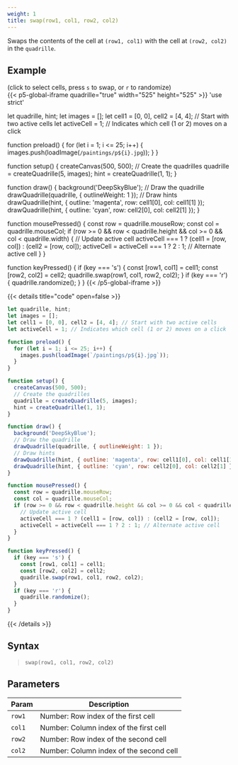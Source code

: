 ```yaml
---
weight: 1
title: swap(row1, col1, row2, col2)
---
```


Swaps the contents of the cell at `(row1, col1)` with the cell at `(row2, col2)` in the `quadrille`.

## Example

(click to select cells, press `s` to swap, or `r` to randomize)\
{{< p5-global-iframe quadrille="true" width="525" height="525" >}}
'use strict'

let quadrille, hint;
let images = [];
let cell1 = [0, 0], cell2 = [4, 4]; // Start with two active cells
let activeCell = 1; // Indicates which cell (1 or 2) moves on a click

function preload() {
  for (let i = 1; i <= 25; i++) {
    images.push(loadImage(`/paintings/p${i}.jpg`));
  }
}

function setup() {
  createCanvas(500, 500);
  // Create the quadrilles
  quadrille = createQuadrille(5, images);
  hint = createQuadrille(1, 1);
}

function draw() {
  background('DeepSkyBlue');
  // Draw the quadrille
  drawQuadrille(quadrille, { outlineWeight: 1 });
  // Draw hints
  drawQuadrille(hint, { outline: 'magenta', row: cell1[0], col: cell1[1] });
  drawQuadrille(hint, { outline: 'cyan', row: cell2[0], col: cell2[1] });
}

function mousePressed() {
  const row = quadrille.mouseRow;
  const col = quadrille.mouseCol;
  if (row >= 0 && row < quadrille.height && col >= 0 && col < quadrille.width) {
    // Update active cell
    activeCell === 1 ? (cell1 = [row, col]) : (cell2 = [row, col]);
    activeCell = activeCell === 1 ? 2 : 1; // Alternate active cell
  }
}

function keyPressed() {
  if (key === 's') {
    const [row1, col1] = cell1;
    const [row2, col2] = cell2;
    quadrille.swap(row1, col1, row2, col2);
  }
  if (key === 'r') {
    quadrille.randomize();
  }
}
{{< /p5-global-iframe >}}

{{< details title="code" open=false >}}
```js
let quadrille, hint;
let images = [];
let cell1 = [0, 0], cell2 = [4, 4]; // Start with two active cells
let activeCell = 1; // Indicates which cell (1 or 2) moves on a click

function preload() {
  for (let i = 1; i <= 25; i++) {
    images.push(loadImage(`/paintings/p${i}.jpg`));
  }
}

function setup() {
  createCanvas(500, 500);
  // Create the quadrilles
  quadrille = createQuadrille(5, images);
  hint = createQuadrille(1, 1);
}

function draw() {
  background('DeepSkyBlue');
  // Draw the quadrille
  drawQuadrille(quadrille, { outlineWeight: 1 });
  // Draw hints
  drawQuadrille(hint, { outline: 'magenta', row: cell1[0], col: cell1[1] });
  drawQuadrille(hint, { outline: 'cyan', row: cell2[0], col: cell2[1] });
}

function mousePressed() {
  const row = quadrille.mouseRow;
  const col = quadrille.mouseCol;
  if (row >= 0 && row < quadrille.height && col >= 0 && col < quadrille.width) {
    // Update active cell
    activeCell === 1 ? (cell1 = [row, col]) : (cell2 = [row, col]);
    activeCell = activeCell === 1 ? 2 : 1; // Alternate active cell
  }
}

function keyPressed() {
  if (key === 's') {
    const [row1, col1] = cell1;
    const [row2, col2] = cell2;
    quadrille.swap(row1, col1, row2, col2);
  }
  if (key === 'r') {
    quadrille.randomize();
  }
}
```
{{< /details >}}

## Syntax

> `swap(row1, col1, row2, col2)`

## Parameters

| Param     | Description                            |
|-----------|----------------------------------------|
| `row1`    | Number: Row index of the first cell    |
| `col1`    | Number: Column index of the first cell |
| `row2`    | Number: Row index of the second cell   |
| `col2`    | Number: Column index of the second cell|